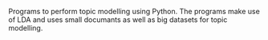 Programs to perform topic modelling using Python. 
The programs make use of LDA and uses small documants as well as big datasets for topic modelling.

